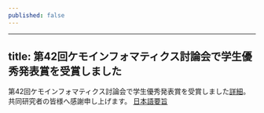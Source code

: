 ```yaml
---
published: false
---
```

---
title: 第42回ケモインフォマティクス討論会で学生優秀発表賞を受賞しました
---

第42回ケモインフォマティクス討論会で学生優秀発表賞を受賞しました[詳細](http://cicsj.chemistry.or.jp/new.html)。
共同研究者の皆様へ感謝申し上げます。
[日本語要旨](https://www.jstage.jst.go.jp/article/ciqs/2019/0/2019_2A01/_article/-char/ja)